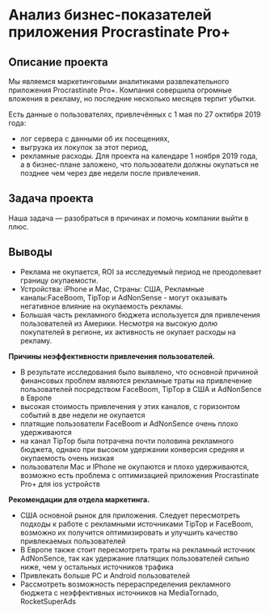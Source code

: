 # Анализ бизнес-показателей приложения Procrastinate Pro+ 

## Описание проекта 
Мы являемся маркетинговыми аналитиками развлекательного приложения Procrastinate Pro+. Компания совершила огромные вложения в рекламу, но последние несколько месяцев терпит убытки. 

Есть данные о пользователях, привлечённых с 1 мая по 27 октября 2019 года:
- лог сервера с данными об их посещениях,
- выгрузка их покупок за этот период,
- рекламные расходы.
Для проекта на календаре 1 ноября 2019 года, а в бизнес-плане заложено, что пользователи должны окупаться не позднее чем через две недели после привлечения.

## Задача проекта
Наша задача — разобраться в причинах и помочь компании выйти в плюс.

## Выводы 
- Реклама не окупается, ROI за исследуемый период не преодолевает границу окупаемости.
- Устройства: iPhone и Mac, Страны: США, Рекламные каналы:FaceBoom, TipTop и AdNonSense - могут оказывать негативное влияние на окупаемость рекламы.
- Большая часть рекламного бюджета используется для привлечения пользователей из Америки. Несмотря на высокую долю покупателей в регионе, их активность не окупает расходы на рекламу.

**Причины неэффективности привлечения пользователей.**
- В результате исследования было выявлено, что основной причиной финансовых проблем являются рекламные траты на привлечение пользователей посредством FaceBoom, TipTop в США и AdNonSence в Европе
- высокая стоимость привлечения у этих каналов, с горизонтом событий в две недели не окупается
- платящие пользователи FaceBoom и AdNonSence очень плохо удерживаются
- на канал TipTop была потрачена почти половина рекламного бюджета, однако при высоком удержании конверсия средняя и окупаемость очень низкая
- пользователи Mac и IPhone не окупаются и плохо удерживаются, возможно есть проблема с оптимизацией приложения Procrastinate Pro+ для ios устройств


**Рекомендации для отдела маркетинга.**
- США основной рынок для приложения. Следует пересмотреть подходы к работе с рекламными источниками TipTop и FaceBoom, возможно их получится оптимизировать и улучшить качество привлекаемых пользователей
- В Европе также стоит пересмотреть траты на рекламный источник AdNonSence, так как удержание платящих пользователей сильно ниже, чем у остальных источников трафика
- Привлекать больше PC и Android пользователей
- Рассмотреть возможность перераспределения рекламного бюджета с неэффективных источников на MediaTornado, RocketSuperAds
